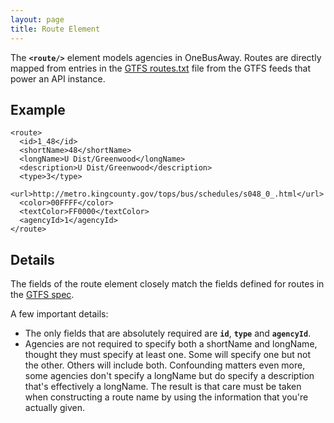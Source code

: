 ```yaml
---
layout: page
title: Route Element
---
```


The **`<route/>`** element models agencies in OneBusAway.  Routes are directly mapped from entries in the [GTFS routes.txt](http://code.google.com/transit/spec/transit_feed_specification.html#routes_txt___Field_Definitions) file from the GTFS feeds that power an API instance.

## Example

    <route>
      <id>1_48</id>
      <shortName>48</shortName>
      <longName>U Dist/Greenwood</longName>
      <description>U Dist/Greenwood</description>
      <type>3</type>
      <url>http://metro.kingcounty.gov/tops/bus/schedules/s048_0_.html</url>
      <color>00FFFF</color>
      <textColor>FF0000</textColor>
      <agencyId>1</agencyId>
    </route>

## Details

The fields of the route element closely match the fields defined for routes in the [GTFS spec](http://code.google.com/transit/spec/transit_feed_specification.html#routes_txt___Field_Definitions).

A few important details:

* The only fields that are absolutely required are **`id`**, **`type`** and **`agencyId`**.
* Agencies are not required to specify both a shortName and longName, thought they must specify at least one.  Some will specify one but not the other.  Others will include both.  Confounding matters even more, some agencies don't specify a longName but do specify a description that's effectively a longName.  The result is that care must be taken when constructing a route name by using the information that you're actually given.